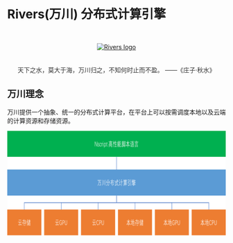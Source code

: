 # Rivers(万川) 分布式计算引擎

<p align="center" style="padding-top:30px"><a href="https://github.com/nscript-site/NScript.Rivers" target="_blank" rel="noopener noreferrer"><img width="64" src="https://github.com/nscript-site/NScript.Rivers/blob/main/rivers-logo.png" alt="Rivers logo"></a></p>

<p align="center" style="color: #333333;padding-top:20px;">天下之水，莫大于海，万川归之，不知何时止而不盈。 ——《庄子·秋水》
</p>


## 万川理念

万川提供一个抽象、统一的分布式计算平台，在平台上可以按需调度本地以及云端的计算资源和存储资源。

![万川引擎概念图](rivers.png)